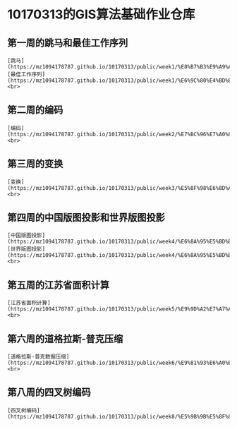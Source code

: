 10170313的GIS算法基础作业仓库<br>
===============================
第一周的跳马和最佳工作序列<br>
----------------------------
    [跳马](https://mz1094178787.github.io/10170313/public/week1/%E8%B7%B3%E9%A9%AC%E9%97%AE%E9%A2%98.html)
    [最佳工作序列](https://mz1094178787.github.io/10170313/public/week1/%E6%9C%80%E4%BD%B3%E5%B7%A5%E4%BD%9C%E5%BA%8F%E5%88%97.html)<br>
第二周的编码<br>
---------------
    [编码](https://mz1094178787.github.io/10170313/public/week2/%E7%BC%96%E7%A0%81.html)<br>
第三周的变换<br>
---------------
    [变换](https://mz1094178787.github.io/10170313/public/week3/%E5%8F%98%E6%8D%A2.html)<br>
第四周的中国版图投影和世界版图投影<br>
-----------------------------------
    [中国版图投影](https://mz1094178787.github.io/10170313/public/week4/%E6%8A%95%E5%BD%B11.html)
    [世界版图投影](https://mz1094178787.github.io/10170313/public/week4/%E6%8A%95%E5%BD%B12.html)<br>
第五周的江苏省面积计算<br>
------------------------
    [江苏省面积计算](https://mz1094178787.github.io/10170313/public/week5/%E9%9D%A2%E7%A7%AF.html)<br>
第六周的道格拉斯-普克压缩<br>
--------------------------
    [道格拉斯-普克数据压缩](https://mz1094178787.github.io/10170313/public/week6/%E9%81%93%E6%A0%BC%E6%8B%89%E6%96%AF%E7%AE%97%E6%B3%95.html)<br>
第八周的四叉树编码<br>
---------------------
    [四叉树编码](https://mz1094178787.github.io/10170313/public/week8/%E5%9B%9B%E5%8F%89%E6%A0%91%E7%BC%96%E7%A0%81.html)

